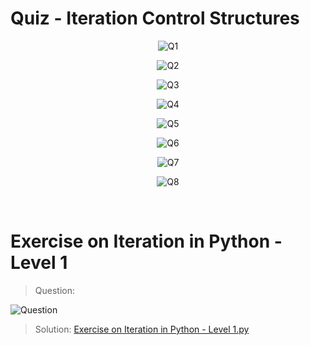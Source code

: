 # Quiz - Iteration Control Structures

<div align="center">

![Q1](https://user-images.githubusercontent.com/49478000/222778194-6c3fd929-6eb9-43b1-b0d7-b972c58bf4d1.png)

![Q2](https://user-images.githubusercontent.com/49478000/222778279-158bd2f8-0948-4c09-9fae-c34224d9124b.png)

![Q3](https://user-images.githubusercontent.com/49478000/222778353-d9701428-f703-4e42-91fa-cd65a3117d13.png)

![Q4](https://user-images.githubusercontent.com/49478000/222778421-63a1aad6-cdaf-4c1d-81ed-626d463a2f2d.png)

![Q5](https://user-images.githubusercontent.com/49478000/222778468-eeb5b09d-2cf0-407e-8653-996cfa6152d3.png)

![Q6](https://user-images.githubusercontent.com/49478000/222778537-8fa0e958-5f06-4f61-9aba-70154003a204.png)

![Q7](https://user-images.githubusercontent.com/49478000/222778589-2d980d7f-5fa9-4db4-a847-3edaeec1f4d1.png)

![Q8](https://user-images.githubusercontent.com/49478000/222778657-1038f2cd-1612-44e8-9e99-a1032a2d1f08.png)

</div>

<br/>

# Exercise on Iteration in Python - Level 1

> Question:

![Question](https://user-images.githubusercontent.com/49478000/222778858-86c6b7cb-eded-4d86-81fb-2d33610639fa.png)

> Solution: [Exercise on Iteration in Python - Level 1.py](https://github.com/iamwatchdogs/Infytq-Programming-Fundamentals-using-Python-Part-1/blob/main/Iteration%20Control%20Structures/Exercise%20on%20Iteration%20in%20Python%20-%20Level%201.py)
